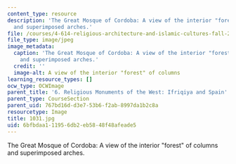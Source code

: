 ```yaml
---
content_type: resource
description: 'The Great Mosque of Cordoba: A view of the interior "forest" of columns
  and superimposed arches.'
file: /courses/4-614-religious-architecture-and-islamic-cultures-fall-2002/6bfbdaa111956db2eb5848f48afeade5_1031.jpg
file_type: image/jpeg
image_metadata:
  caption: 'The Great Mosque of Cordoba: A view of the interior "forest" of columns
    and superimposed arches.'
  credit: ''
  image-alt: A view of the interior "forest" of columns
learning_resource_types: []
ocw_type: OCWImage
parent_title: '6. Religious Monuments of the West: Ifriqiya and Spain'
parent_type: CourseSection
parent_uid: 767bd16d-d3e7-53b6-f2ab-8997da1b2c8a
resourcetype: Image
title: 1031.jpg
uid: 6bfbdaa1-1195-6db2-eb58-48f48afeade5
---
```

The Great Mosque of Cordoba: A view of the interior "forest" of columns and superimposed arches.

